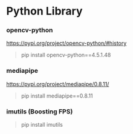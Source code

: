 # Python Library
### opencv-python
https://pypi.org/project/opencv-python/#history
> pip install opencv-python==4.5.1.48

### mediapipe
https://pypi.org/project/mediapipe/0.8.11/ 
> pip install mediapipe==0.8.11

### imutils (Boosting FPS)
> pip install imutils
